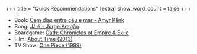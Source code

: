 +++
title = "Quick Recommendations"
[extra]
show_word_count = false
+++

- Book: <a href="https://www.goodreads.com/book/show/1575430.Cem_Dias_Entre_C_u_e_Mar" target="_blank">Cem dias entre céu e mar - Amyr Klink</a>
- Song: <a href="https://open.spotify.com/track/5208LKuihL0farASiFLxEl?si=30347f61de5744a9" target="_blank">Já é - Jorge Aragão</a>
- Boardgame: <a href="https://boardgamegeek.com/boardgame/291572/oath" target="_blank">Oath: Chronicles of Empire & Exile</a>
- Film: <a href="https://letterboxd.com/film/about-time/" target="_blank">About Time (2013)</a>
- TV Show: <a href="https://myanimelist.net/anime/21/One_Piece?cat=anime" target="_blank">One Piece (1999)</a>
